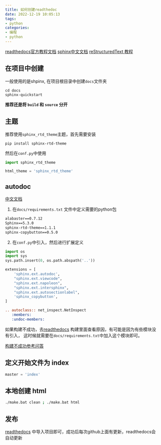 ```yaml
---
title: 如何创建readthedoc
date: 2022-12-19 10:05:13
tags:
- python
categories:
- 编程
- python
---
```


[readthedocs官方教程文档](https://docs.readthedocs.io/en/stable/tutorial/index.html)
[sphinx中文文档](https://www.sphinx-doc.org/zh_CN/master/usage/index.html)
[reStructuredText 教程](https://rst-tutorial-elinpf.readthedocs.io/en/latest/)


## 在项目中创建

一般使用的是shpinx, 在项目根目录中创建`docs`文件夹

```
cd docs
sphinx-quickstart
```

**推荐还是将 `build` 和 `source` 分开**

## 主题

推荐使用`sphinx_rtd_theme`主题，首先需要安装

```
pip install sphinx-rtd-theme
```

然后在`conf.py`中使用

```py conf.py
import sphinx_rtd_theme

html_theme = 'sphinx_rtd_theme'
```

## autodoc

[中文文档](https://www.sphinx-doc.org/zh_CN/master/usage/extensions/autodoc.html)

1. 在`docs/requirements.txt` 文件中定义需要的python包

```txt docs/requirements.txt
alabaster==0.7.12
Sphinx==5.3.0
sphinx-rtd-theme==1.1.1
sphinx-copybutton==0.5.0
```

2. 在`conf.py`中引入，然后进行扩展定义

```py conf.py
import os
import sys
sys.path.insert(0, os.path.abspath('..'))

extensions = [
    'sphinx.ext.autodoc',
    "sphinx.ext.viewcode",
    "sphinx.ext.napoleon",
    "sphinx.ext.intersphinx",
    "sphinx.ext.autosectionlabel",
    'sphinx_copybutton',
]
```

```rst
.. autoclass:: net_inspect.NetInspect
   :members: 
   :undoc-members:
```

如果构建不成功，去[readthedocs](https://readthedocs.org/) 构建里面查看原因，有可能是因为有些模块没有引入，
这时候就需要在`docs/requirements.txt`中加入这个模块即可。

[构建不成功参考问答](https://stackoverflow.com/questions/10324393/sphinx-build-fail-autodoc-cant-import-find-module)

## 定义开始文件为 index

```py conf.py
master = 'index'
```

## 本地创建 html

```bash
./make.bat clean ; ./make.bat html
```

## 发布

[readthedocs](https://readthedocs.org/dashboard/) 中导入项目即可，成功后每次github上面有更新，readthedocs会自动更新
